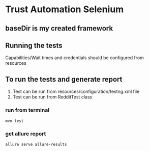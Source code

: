 # Trust Automation Selenium

## baseDir is my created framework
## Running the tests
Capabilities/Wait times and credentials should be configured 
from resources
## To run the tests and generate report 
1. Test can be run from resources/configuration/testng.xml file
2. Test can be run from RedditTest class
### run from terminal
```bash
mvn test
```
### get allure report
```bash
allure serve allure-results
```
